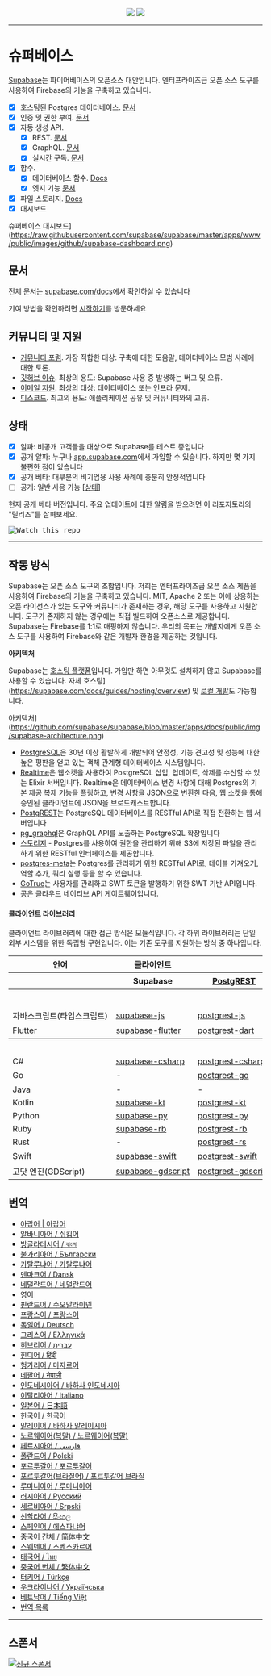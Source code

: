 <p align="center">
<img src="https://user-images.githubusercontent.com/8291514/213727234-cda046d6-28c6-491a-b284-b86c5cede25d.png#gh-light-mode-only">
<img src="https://user-images.githubusercontent.com/8291514/213727225-56186826-bee8-43b5-9b15-86e839d89393.png#gh-dark-mode-only">
</p>

---

# 슈퍼베이스

[Supabase](https://supabase.com)는 파이어베이스의 오픈소스 대안입니다. 엔터프라이즈급 오픈 소스 도구를 사용하여 Firebase의 기능을 구축하고 있습니다.

- [x] 호스팅된 Postgres 데이터베이스. [문서](https://supabase.com/docs/guides/database)
- [x] 인증 및 권한 부여. [문서](https://supabase.com/docs/guides/auth)
- [x] 자동 생성 API.
  - [x] REST. [문서](https://supabase.com/docs/guides/database/api#rest-api)
  - [x] GraphQL. [문서](https://supabase.com/docs/guides/database/api#graphql-api)
  - [x] 실시간 구독. [문서](https://supabase.com/docs/guides/database/api#realtime-api)
- [x] 함수.
  - [x] 데이터베이스 함수. [Docs](https://supabase.com/docs/guides/database/functions)
  - [x] 엣지 기능 [문서](https://supabase.com/docs/guides/functions)
- [x] 파일 스토리지. [Docs](https://supabase.com/docs/guides/storage)
- [x] 대시보드

슈퍼베이스 대시보드](https://raw.githubusercontent.com/supabase/supabase/master/apps/www/public/images/github/supabase-dashboard.png)

## 문서

전체 문서는 [supabase.com/docs](https://supabase.com/docs)에서 확인하실 수 있습니다

기여 방법을 확인하려면 [시작하기](./DEVELOPERS.md)를 방문하세요

## 커뮤니티 및 지원

- [커뮤니티 포럼](https://github.com/supabase/supabase/discussions). 가장 적합한 대상: 구축에 대한 도움말, 데이터베이스 모범 사례에 대한 토론.
- [깃허브 이슈](https://github.com/supabase/supabase/issues). 최상의 용도: Supabase 사용 중 발생하는 버그 및 오류.
- [이메일 지원](https://supabase.com/docs/support#business-support). 최상의 대상: 데이터베이스 또는 인프라 문제.
- [디스코드](https://discord.supabase.com). 최고의 용도: 애플리케이션 공유 및 커뮤니티와의 교류.

## 상태

- [x] 알파: 비공개 고객들을 대상으로 Supabase를 테스트 중입니다
- [x] 공개 알파: 누구나 [app.supabase.com](https://app.supabase.com)에서 가입할 수 있습니다. 하지만 몇 가지 불편한 점이 있습니다
- [x] 공개 베타: 대부분의 비기업용 사용 사례에 충분히 안정적입니다
- [ ] 공개: 일반 사용 가능 [[상태](https://supabase.com/docs/guides/getting-started/features#feature-status)]

현재 공개 베타 버전입니다. 주요 업데이트에 대한 알림을 받으려면 이 리포지토리의 "릴리즈"를 살펴보세요.

<kbd><img src="https://raw.githubusercontent.com/supabase/supabase/d5f7f413ab356dc1a92075cb3cee4e40a957d5b1/web/static/watch-repo.gif" alt="Watch this repo"/></kbd>

---

## 작동 방식

Supabase는 오픈 소스 도구의 조합입니다. 저희는 엔터프라이즈급 오픈 소스 제품을 사용하여 Firebase의 기능을 구축하고 있습니다. MIT, Apache 2 또는 이에 상응하는 오픈 라이선스가 있는 도구와 커뮤니티가 존재하는 경우, 해당 도구를 사용하고 지원합니다. 도구가 존재하지 않는 경우에는 직접 빌드하여 오픈소스로 제공합니다. Supabase는 Firebase를 1:1로 매핑하지 않습니다. 우리의 목표는 개발자에게 오픈 소스 도구를 사용하여 Firebase와 같은 개발자 환경을 제공하는 것입니다.

**아키텍처**

Supabase는 [호스팅 플랫폼](https://app.supabase.com)입니다. 가입만 하면 아무것도 설치하지 않고 Supabase를 사용할 수 있습니다.
자체 호스팅](https://supabase.com/docs/guides/hosting/overview) 및 [로컬 개발](https://supabase.com/docs/guides/local-development)도 가능합니다.

아키텍처](https://github.com/supabase/supabase/blob/master/apps/docs/public/img/supabase-architecture.png)

- [PostgreSQL](https://www.postgresql.org/)은 30년 이상 활발하게 개발되어 안정성, 기능 견고성 및 성능에 대한 높은 평판을 얻고 있는 객체 관계형 데이터베이스 시스템입니다.
- [Realtime](https://github.com/supabase/realtime)은 웹소켓을 사용하여 PostgreSQL 삽입, 업데이트, 삭제를 수신할 수 있는 Elixir 서버입니다. Realtime은 데이터베이스 변경 사항에 대해 Postgres의 기본 제공 복제 기능을 폴링하고, 변경 사항을 JSON으로 변환한 다음, 웹 소켓을 통해 승인된 클라이언트에 JSON을 브로드캐스트합니다.
- [PostgREST](http://postgrest.org/)는 PostgreSQL 데이터베이스를 RESTful API로 직접 전환하는 웹 서버입니다
- [pg_graphql](http://github.com/supabase/pg_graphql/)은 GraphQL API를 노출하는 PostgreSQL 확장입니다
- [스토리지](https://github.com/supabase/storage-api) - Postgres를 사용하여 권한을 관리하기 위해 S3에 저장된 파일을 관리하기 위한 RESTful 인터페이스를 제공합니다.
- [postgres-meta](https://github.com/supabase/postgres-meta)는 Postgres를 관리하기 위한 RESTful API로, 테이블 가져오기, 역할 추가, 쿼리 실행 등을 할 수 있습니다.
- [GoTrue](https://github.com/netlify/gotrue)는 사용자를 관리하고 SWT 토큰을 발행하기 위한 SWT 기반 API입니다.
- [콩](https://github.com/Kong/kong)은 클라우드 네이티브 API 게이트웨이입니다.

#### 클라이언트 라이브러리

클라이언트 라이브러리에 대한 접근 방식은 모듈식입니다. 각 하위 라이브러리는 단일 외부 시스템을 위한 독립형 구현입니다. 이는 기존 도구를 지원하는 방식 중 하나입니다.

<table style="table-layout:fixed; white-space: nowrap;">
  <tr>
    <th>언어</th>
    <th>클라이언트</th>
    <th colspan="5">기능 클라이언트(Supabase 클라이언트에 번들로 제공)</th>
  </tr>
  <tr>
    <th></th>
    <th>Supabase</th>
    <th><a href="https://github.com/postgrest/postgrest" target="_blank" rel="noopener noreferrer">PostgREST</a></th>
    <th><a href="https://github.com/supabase/gotrue" target="_blank" rel="noopener noreferrer">GoTrue</a></th>
    <th><a href="https://github.com/supabase/realtime" target="_blank" rel="noopener noreferrer">실시간</a></th>
    <th><a href="https://github.com/supabase/storage-api" target="_blank" rel="noopener noreferrer">스토리지</a></th>
    <th>기능</th>
  </tr>
  <!-- TEMPLATE FOR NEW ROW -->
  <!-- START ROW
  <tr>
    <td>lang</td>
    <td><a href="https://github.com/supabase-community/supabase-lang" target="_blank" rel="noopener noreferrer">supabase-lang</a></td>
    <td><a href="https://github.com/supabase-community/postgrest-lang" target="_blank" rel="noopener noreferrer">postgrest-lang</a></td>
    <td><a href="https://github.com/supabase-community/gotrue-lang" target="_blank" rel="noopener noreferrer">gotrue-lang</a></td>
    <td><a href="https://github.com/supabase-community/realtime-lang" target="_blank" rel="noopener noreferrer">realtime-lang</a></td>
    <td><a href="https://github.com/supabase-community/storage-lang" target="_blank" rel="noopener noreferrer">storage-lang</a></td>
  </tr>
  END ROW -->
  <th colspan="7">⚡️ 공식 ⚡️</th>
  <tr>
    <td>자바스크립트(타입스크립트)</td>
    <td><a href="https://github.com/supabase/supabase-js" target="_blank" rel="noopener noreferrer">supabase-js</a></td>
    <td><a href="https://github.com/supabase/postgrest-js" target="_blank" rel="noopener noreferrer">postgrest-js</a></td>
    <td><a href="https://github.com/supabase/gotrue-js" target="_blank" rel="noopener noreferrer">gotrue-js</a></td>
    <td><a href="https://github.com/supabase/realtime-js" target="_blank" rel="noopener noreferrer">realtime-js</a></td>
    <td><a href="https://github.com/supabase/storage-js" target="_blank" rel="noopener noreferrer">storage-js</a></td>
    <td><a href="https://github.com/supabase/functions-js" target="_blank" rel="noopener noreferrer">functions-js</a></td>
  </tr>
    <tr>
    <td><keep>Flutter</keep></td>
    <td><a href="https://github.com/supabase/supabase-flutter" target="_blank" rel="noopener noreferrer">supabase-flutter</a></td>
    <td><a href="https://github.com/supabase/postgrest-dart" target="_blank" rel="noopener noreferrer">postgrest-dart</a></td>
    <td><a href="https://github.com/supabase/gotrue-dart" target="_blank" rel="noopener noreferrer">gotrue-dart</a></td>
    <td><a href="https://github.com/supabase/realtime-dart" target="_blank" rel="noopener noreferrer">realtime-dart</a></td>
    <td><a href="https://github.com/supabase/storage-dart" target="_blank" rel="noopener noreferrer">storage-dart</a></td>
    <td><a href="https://github.com/supabase/functions-dart" target="_blank" rel="noopener noreferrer">함수 다트</a></td>
  </tr>
  <th colspan="7">💚 커뮤니티 💚</th>
  <tr>
    <td>C#</td>
    <td><a href="https://github.com/supabase-community/supabase-csharp" target="_blank" rel="noopener noreferrer">supabase-csharp</a></td>
    <td><a href="https://github.com/supabase-community/postgrest-csharp" target="_blank" rel="noopener noreferrer">postgrest-csharp</a></td>
    <td><a href="https://github.com/supabase-community/gotrue-csharp" target="_blank" rel="noopener noreferrer">gotrue-csharp</a></td>
    <td><a href="https://github.com/supabase-community/realtime-csharp" target="_blank" rel="noopener noreferrer">realtime-csharp</a></td>
    <td><a href="https://github.com/supabase-community/storage-csharp" target="_blank" rel="noopener noreferrer">storage-csharp</a></td>
    <td><a href="https://github.com/supabase-community/functions-csharp" target="_blank" rel="noopener noreferrer">functions-csharp</a></td>
  </tr>
  <tr>
    <td>Go</td>
    <td>-</td>
    <td><a href="https://github.com/supabase-community/postgrest-go" target="_blank" rel="noopener noreferrer">postgrest-go</a></td>
    <td><a href="https://github.com/supabase-community/gotrue-go" target="_blank" rel="noopener noreferrer">gotrue-go</a></td>
    <td>-</td>
    <td><a href="https://github.com/supabase-community/storage-go" target="_blank" rel="noopener noreferrer">스토리지 이동</a></td>
    <td><a href="https://github.com/supabase-community/functions-go" target="_blank" rel="noopener noreferrer">functions-go</a></td>
  </tr>
  <tr>
    <td>Java</td>
    <td>-</td>
    <td>-</td>
    <td><a href="https://github.com/supabase-community/gotrue-java" target="_blank" rel="noopener noreferrer">gotrue-java</a></td>
    <td>-</td>
    <td><a href="https://github.com/supabase-community/storage-java" target="_blank" rel="noopener noreferrer">storage-java</a></td>
    <td>-</td>
  </tr>
  <tr>
    <td>Kotlin</td>
    <td><a href="https://github.com/supabase-community/supabase-kt" target="_blank" rel="noopener noreferrer">supabase-kt</a></td>
    <td><a href="https://github.com/supabase-community/supabase-kt/tree/master/Postgrest" target="_blank" rel="noopener noreferrer">postgrest-kt</a></td>
    <td><a href="https://github.com/supabase-community/supabase-kt/tree/master/GoTrue" target="_blank" rel="noopener noreferrer">gotrue-kt</a></td>
    <td><a href="https://github.com/supabase-community/supabase-kt/tree/master/Realtime" target="_blank" rel="noopener noreferrer">realtime-kt</a></td>
    <td><a href="https://github.com/supabase-community/supabase-kt/tree/master/Storage" target="_blank" rel="noopener noreferrer">storage-kt</a></td>
    <td><a href="https://github.com/supabase-community/supabase-kt/tree/master/Functions" target="_blank" rel="noopener noreferrer">functions-kt</a></td>
  </tr>
  <tr>
    <td><keep>Python</keep></td>
    <td><a href="https://github.com/supabase-community/supabase-py" target="_blank" rel="noopener noreferrer">supabase-py</a></td>
    <td><a href="https://github.com/supabase-community/postgrest-py" target="_blank" rel="noopener noreferrer">postgrest-py</a></td>
    <td><a href="https://github.com/supabase-community/gotrue-py" target="_blank" rel="noopener noreferrer">gotrue-py</a></td>
    <td><a href="https://github.com/supabase-community/realtime-py" target="_blank" rel="noopener noreferrer">realtime-py</a></td>
    <td><a href="https://github.com/supabase-community/storage-py" target="_blank" rel="noopener noreferrer">storage-py</a></td>
    <td><a href="https://github.com/supabase-community/functions-py" target="_blank" rel="noopener noreferrer">functions-py</a></td>
  </tr>
  <tr>
    <td><keep>Ruby</keep></td>
    <td><a href="https://github.com/supabase-community/supabase-rb" target="_blank" rel="noopener noreferrer">supabase-rb</a></td>
    <td><a href="https://github.com/supabase-community/postgrest-rb" target="_blank" rel="noopener noreferrer">postgrest-rb</a></td>
    <td>-</td>
    <td>-</td>
    <td>-</td>
    <td>-</td>
  </tr>
  <tr>
    <td><keep>Rust</keep></td>
    <td>-</td>
    <td><a href="https://github.com/supabase-community/postgrest-rs" target="_blank" rel="noopener noreferrer">postgrest-rs</a></td>
    <td>-</td>
    <td>-</td>
    <td>-</td>
    <td>-</td>
  </tr>
  <tr>
    <td><keep>Swift</keep></td>
    <td><a href="https://github.com/supabase-community/supabase-swift" target="_blank" rel="noopener noreferrer">supabase-swift</a></td>
    <td><a href="https://github.com/supabase-community/postgrest-swift" target="_blank" rel="noopener noreferrer">postgrest-swift</a></td>
    <td><a href="https://github.com/supabase-community/gotrue-swift" target="_blank" rel="noopener noreferrer">gotrue-swift</a></td>
    <td><a href="https://github.com/supabase-community/realtime-swift" target="_blank" rel="noopener noreferrer">real-time-swift</a></td>
    <td><a href="https://github.com/supabase-community/storage-swift" target="_blank" rel="noopener noreferrer">storage-swift</a></td>
    <td><a href="https://github.com/supabase-community/functions-swift" target="_blank" rel="noopener noreferrer">함수-스위프트</a></td>
  </tr>
  <tr>
    <td>고닷 엔진(GDScript)</td>
    <td><a href="https://github.com/supabase-community/godot-engine.supabase" target="_blank" rel="noopener noreferrer">supabase-gdscript</a></td>
    <td><a href="https://github.com/supabase-community/postgrest-gdscript" target="_blank" rel="noopener noreferrer">postgrest-gdscript</a></td>
    <td><a href="https://github.com/supabase-community/gotrue-gdscript" target="_blank" rel="noopener noreferrer">gotrue-gdscript</a></td>
    <td><a href="https://github.com/supabase-community/realtime-gdscript" target="_blank" rel="noopener noreferrer">realtime-gdscript</a></td>
    <td><a href="https://github.com/supabase-community/storage-gdscript" target="_blank" rel="noopener noreferrer">storage-gdscript</a></td>
    <td><a href="https://github.com/supabase-community/functions-gdscript" target="_blank" rel="noopener noreferrer">functions-gdscript</a></td>
  </tr>
</table>

<!--- Remove this list if you're translating to another language, it's hard to keep updated across multiple files-->
<!--- Keep only the link to the list of translation files-->

## 번역

- [아랍어 | 아랍어](/i18n/README.ar.md)
- [알바니아어 / 쉬킵어](/i18n/README.sq.md)
- [방글라데시어 / বাংলা](/i18n/README.bn.md)
- [불가리아어 / Български](/i18n/README.bg.md)
- [카탈루냐어 / 카탈루냐어](/i18n/README.ca.md)
- [덴마크어 / Dansk](/i18n/README.da.md)
- [네덜란드어 / 네덜란드어](/i18n/README.nl.md)
- [영어](https://github.com/supabase/supabase)
- [핀란드어 / 수오말라이넨](/i18n/README.fi.md)
- [프랑스어 / 프랑스어](/i18n/README.fr.md)
- [독일어 / Deutsch](/i18n/README.de.md)
- [그리스어 / Ελληνικά](/i18n/README.gr.md)
- [히브리어 / עברית](/i18n/README.he.md)
- [힌디어 / हिंदी](/i18n/README.hi.md)
- [헝가리어 / 마자르어](/i18n/README.hu.md)
- [네팔어 / नेपाली](/i18n/README.ne.md)
- [인도네시아어 / 바하사 인도네시아](/i18n/README.id.md)
- [이탈리아어 / Italiano](/i18n/README.it.md)
- [일본어 / 日本語](/i18n/README.jp.md)
- [한국어 / 한국어](/i18n/README.ko.md)
- [말레이어 / 바하사 말레이시아](/i18n/README.ms.md)
- [노르웨이어(복말) / 노르웨이어(복말)](/i18n/README.nb-no.md)
- [페르시아어 / فارسی](/i18n/README.fa.md)
- [폴란드어 / Polski](/i18n/README.pl.md)
- [포르투갈어 / 포르투갈어](/i18n/README.pt.md)
- [포르투갈어(브라질어) / 포르투갈어 브라질](/i18n/README.pt-br.md)
- [루마니아어 / 루마니아어](/i18n/README.ro.md)
- [러시아어 / Pусский](/i18n/README.ru.md)
- [세르비아어 / Srpski](/i18n/README.sr.md)
- [신할라어 / සිංහල](/i18n/README.si.md)
- [스페인어 / 에스파냐어](/i18n/README.es.md)
- [중국어 간체 / 简体中文](/i18n/README.zh-cn.md)
- [스웨덴어 / 스벤스카르어](/i18n/README.sv.md)
- [태국어 / ไทย](/i18n/README.th.md)
- [중국어 번체 / 繁体中文](/i18n/README.zh-tw.md)
- [터키어 / Türkçe](/i18n/README.tr.md)
- [우크라이나어 / Українська](/i18n/README.uk.md)
- [베트남어 / Tiếng Việt](/i18n/README.vi-vn.md)
- [번역 목록](/i18n/languages.md) <!--- Keep only this -->

---

## 스폰서

[![신규 스폰서](https://user-images.githubusercontent.com/10214025/90518111-e74bbb00-e198-11ea-8f88-c9e3c1aa4b5b.png)](https://github.com/sponsors/supabase)